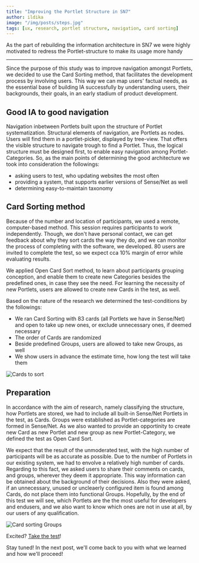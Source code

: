 ```yaml
---
title: "Improving the Portlet Structure in SN7"
author: ildika
image: "/img/posts/steps.jpg"
tags: [ux, research, portlet structure, navigation, card sorting]
---
```


As the part of rebuilding the information architecture in SN7 we were highly motivated to redress the Portlet-structure to make its usage more handy

---

Since the purpose of this study was to improve navigation amongst Portlets, we decided to use the Card Sorting method, that facilitates the development process by involving users. This way we can map users' factual needs, as the essential base of building IA successfully by understanding users, their backgrounds, their goals, in an early stadium of product development.

## Good IA to good navigation

Navigation inbetween Portlets built upon the structure of Portlet systematization. Structural elements of navigation, are Portlets as nodes. Users will find them in a portlet-picker, displayed by tree-view. That offers the visible structure to navigate trough to find a Portlet. Thus, the logical structure must be designed first, to enable easy navigation among Portlet-Categories. So, as the main points of determining the good architecture we took into consideration the followings:

-   asking users to test, who updating websites the most often
-   providing a system, that supports earlier versions of Sense/Net as well
-   determining easy-to-maintain taxonomy

## Card Sorting method

Because of the number and location of participants, we used a remote, computer-based method. This session requires participants to work independently. Though, we don't have personal contact, we can get feedback about why they sort cards the way they do, and we can monitor the process of completing with the software, we developed. 80 users are invited to complete the test, so we expect cca 10% margin of error while evaluating results.

We applied Open Card Sort method, to learn about participants grouping conception, and enable them to create new Categories besides the predefined ones, in case they see the need. For learning the necessity of new Portlets, users are allowed to create new Cards in the test, as well.

Based on the nature of the research we determined the test-conditions by the followings:

-   We ran Card Sorting with 83 cards (all Portlets we have in Sense/Net) and open to take up new ones, or exclude unnecessary ones, if deemed necessary
-   The order of Cards are randomized
-   Beside predefined Groups, users are allowed to take new Groups, as well
-   We show users in advance the estimate time, how long the test will take them

![Cards to sort](http://download.sensenet.com/BlogPostImages/CardSorting/cards.png, "Cards to sort")

## Preparation

In accordance with the aim of research, namely classifying the structure, how Portlets are stored, we had to include all built-in Sense/Net Portlets in the test, as Cards. Groups were established as Portlet-categories are formed in Sense/Net. As we also wanted to provide an opportinity to create new Card as new Portlet and new group as new Portlet-Category, we defined the test as Open Card Sort.

We expect that the result of the unmoderated test, with the high number of participants will be as accurate as possible. Due to the number of Portlets in our existing system, we had to envolve a relatively high number of cards. Regarding to this fact, we asked users to share their comments on cards, and groups, wherever they deem it appropriate. This way information can be obtained about the background of their decisions. Also they were asked, if an unnecessary, unused or uncleaerly configured item is found among Cards, do not place them into functional Groups. Hopefully, by the end of this test we will see, which Portlets are the the most useful for developers and endusers, and we also want to know which ones are not in use at all, by our users of any qualification.

![Card sorting Groups](http://download.sensenet.com/BlogPostImages/CardSorting/groups.png "Cards to sort")

Excited? [Take the test](https://ux.demo.sensenet.com/ "Take the test")!

Stay tuned! In the next post, we'll come back to you with what we learned and how we'll proceed!

 

